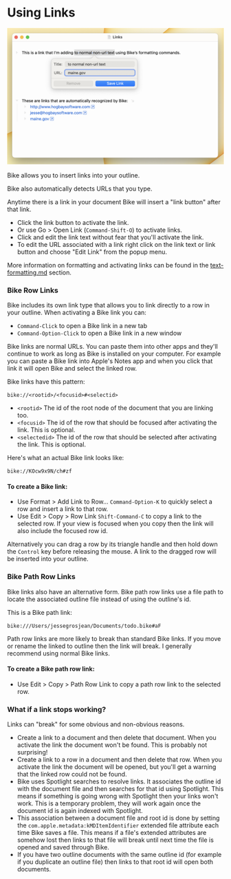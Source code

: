 # Using Links

![Links](../.gitbook/assets/Links.png)

Bike allows you to insert links into your outline.

Bike also automatically detects URLs that you type.

Anytime there is a link in your document Bike will insert a "link button" after that link.

* Click the link button to activate the link.
* Or use Go > Open Link (`Command-Shift-O`) to activate links.
* Click and edit the link text without fear that you'll activate the link.
* To edit the URL associated with a link right click on the link text or link button and choose "Edit Link" from the popup menu.

More information on formatting and activating links can be found in the [text-formatting.md](text-formatting.md "mention") section.

### Bike Row Links

Bike includes its own link type that allows you to link directly to a row in your outline. When activating a Bike link you can:

* `Command-Click` to open a Bike link in a new tab
* `Command-Option-Click` to open a Bike link in a new window

Bike links are normal URLs. You can paste them into other apps and they'll continue to work as long as Bike is installed on your computer. For example you can paste a Bike link into Apple's Notes app and when you click that link it will open Bike and select the linked row.

Bike links have this pattern:

```
bike://<rootid>/<focusid>#<selectid>
```

* `<rootid>` The id of the root node of the document that you are linking too.
* `<focusid>` The id of the row that should be focused after activating the link. This is optional.
* `<selectedid>` The id of the row that should be selected after activating the link. This is optional.

Here's what an actual Bike link looks like:

```
bike://KOcw9x9N/ch#zf
```

#### To create a Bike link:

* Use Format > Add Link to Row… `Command-Option-K` to quickly select a row and insert a link to that row. &#x20;
* Use Edit > Copy > Row Link `Shift-Command-C` to copy a link to the selected row. If your view is focused when you copy then the link will also include the focused row id.

Alternatively you can drag a row by its triangle handle and then hold down the `Control` key before releasing the mouse. A link to the dragged row will be inserted into your outline.

### Bike Path Row Links

Bike links also have an alternative form. Bike path row links use a file path to locate the associated outline file instead of using the outline's id.

This is a Bike path link:

```
bike:///Users/jessegrosjean/Documents/todo.bike#aF
```

Path row links are more likely to break than standard Bike links. If you move or rename the linked to outline then the link will break. I generally recommend using normal Bike links.

#### To create a Bike path row link:

* Use Edit > Copy > Path Row Link to copy a path row link to the selected row.

### What if a link stops working?

Links can "break" for some obvious and non-obvious reasons.

* Create a link to a document and then delete that document. When you activate the link the document won't be found. This is probably not surprising!
* Create a link to a row in a document and then delete that row. When you activate the link the document will be opened, but you'll get a warning that the linked row could not be found.
* Bike uses Spotlight searches to resolve links. It associates the outline id with the document file and then searches for that id using Spotlight. This means if something is going wrong with Spotlight then your links won't work. This is a temporary problem, they will work again once the document id is again indexed with Spotlight.
* This association between a document file and root id is done by setting the `com.apple.metadata:kMDItemIdentifier` extended file attribute each time Bike saves a file. This means if a file's extended attributes are somehow lost then links to that file will break until next time the file is opened and saved through Bike.
* If you have two outline documents with the same outline id (for example if you duplicate an outline file) then links to that root id will open both documents.
